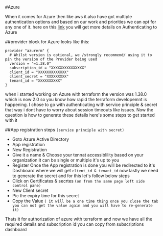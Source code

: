 #Azure 

When it comes for Azure then like aws it also have got multiple authentication options and based on our work and priorities we can opt for any one of it.
here on this [link](https://www.terraform.io/docs/providers/azurerm/index.html ) you will get more details on Authenticating to Azure 

##provider block for Azure looks like this:
```
provider "azurerm" {
  # Whilst version is optional, we /strongly recommend/ using it to pin the version of the Provider being used
  version = "=1.38.0"
  subscription_id = "XXXXXXXXXXXXXXX"
  client_id = "XXXXXXXXXXXXX"
  client_secret = "XXXXXXXXX"
  tenant_id = "XXXXXXXXXX"
}
```
when i started working on Azure with terraform the version was 1.38.0 which is now 2.0 so you know how rapid the terraform developemnt is happening. I chose to go with authenticating with service principle & secret that way i dont have to worry about session timeouts like issues. Now the question is how to generate these details here's some steps to get started with it

##App registration steps `(service principle with secret)`

- Goto Azure Active Directory
- App registration
- New Registration
- Give it a name & Choose your tennat accessiblility based on your organization it can be single or multiple it's up to you
- Register
Once the App registration is done you will be redirected to it's Dashboard where we will get ``` client_id & tenant_id ``` now lastly we need to generate the secret and for this let's follow below steps
- Click on Certificates & secrtes `(on from the same page left side control pane)`
- New Client secret
- Pic the expiry time for this secret
- Copy the Value `( it will be a one time thing once you close the tab you can not get the value again and you will have to re-generate it)`

Thats it for authorization of azure with terraform and now we have all the required details and subscription id you can copy from subscriptions dashboard

